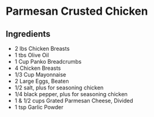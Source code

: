 # Parmesan Crusted Chicken

## Ingredients

* 2 lbs Chicken Breasts
* 1 tbs Olive Oil
* 1 Cup Panko Breadcrumbs
* 4 Chicken Breasts
* 1/3 Cup Mayonnaise
* 2 Large Eggs, Beaten
* 1/2 salt, plus for seasoning chicken
* 1/4 black pepper, plus for seasoning chicken
* 1 & 1/2 cups Grated Parmesan Cheese, Divided
* 1 tsp Garlic Powder
